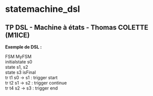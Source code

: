 # statemachine_dsl

## TP DSL - Machine à états - Thomas COLETTE (M1ICE)

**Exemple de DSL :**

FSM MyFSM\
initialstate s0\
state s1, s2\
state s3 isFinal\
tr t1 s0 -> s1 : trigger start\
tr t2 s1 -> s2 : trigger continue\
tr t4 s2 -> s3 : trigger end

